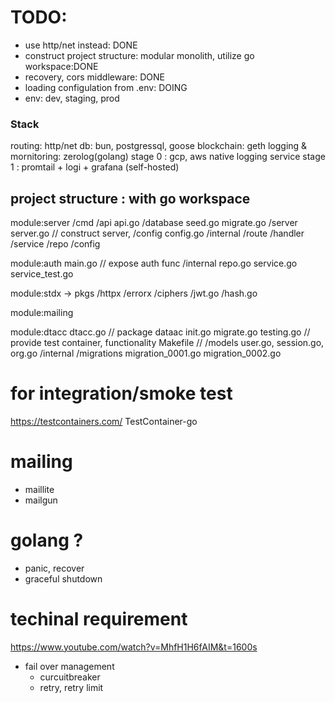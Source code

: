 # TODO:
- use http/net instead: DONE
- construct project structure: modular monolith, utilize go workspace:DONE
- recovery, cors middleware: DONE 
- loading configulation from .env: DOING
- env: dev, staging, prod

### Stack
routing: http/net
db: bun, postgressql, goose
blockchain: geth
logging & mornitoring: zerolog(golang)
    stage 0 : gcp, aws native logging service
    stage 1 : promtail + logi + grafana (self-hosted)

## project structure : with go workspace
module:server
    /cmd
        /api
            api.go
        /database
            seed.go
            migrate.go
    /server
        server.go // construct server, 
    /config
        config.go
    /internal
        /route
        /handler
        /service
        /repo
        /config

module:auth
    main.go // expose auth func
    /internal
        repo.go
        service.go
        service_test.go

module:stdx -> pkgs
    /httpx
    /errorx
    /ciphers
        /jwt.go
        /hash.go

module:mailing
        
module:dtacc
    dtacc.go   // package dataac
    init.go
    migrate.go
    testing.go // provide test container, functionality
    Makefile   // 
    /models
        user.go, session.go, org.go
    /internal
        /migrations
            migration_0001.go
            migration_0002.go

# for integration/smoke test
https://testcontainers.com/
TestContainer-go

# mailing
- maillite
- mailgun

# golang ?
- panic, recover
- graceful shutdown

# techinal requirement
https://www.youtube.com/watch?v=MhfH1H6fAIM&t=1600s

- fail over management
    - curcuitbreaker
    - retry, retry limit
